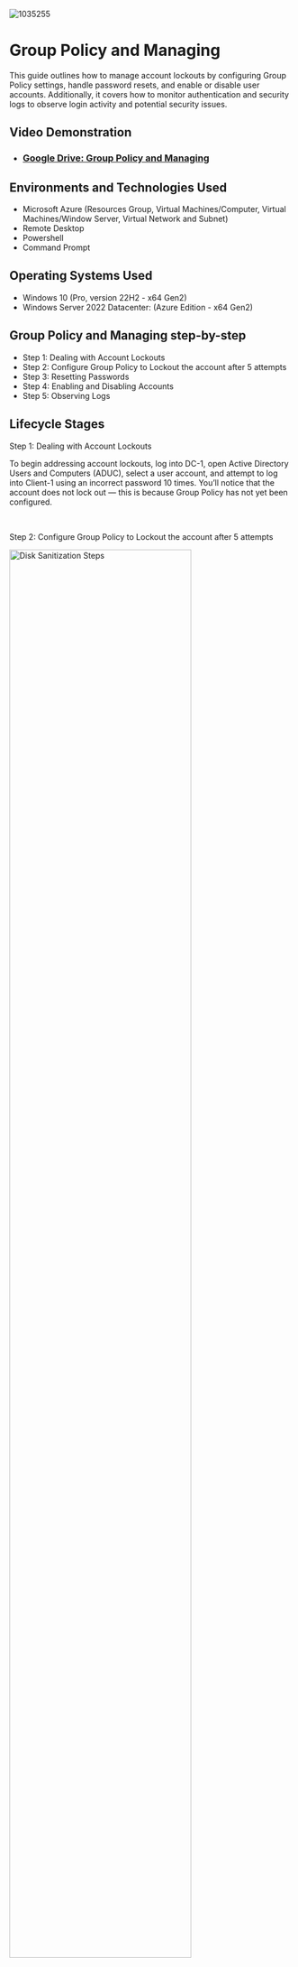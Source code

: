 ![1035255](https://github.com/user-attachments/assets/7cdae74a-7836-4365-af4e-737124531edf)

# Group Policy and Managing
This guide outlines how to manage account lockouts by configuring Group Policy settings, handle password resets, and enable or disable user accounts. Additionally, it covers how to monitor authentication and security logs to observe login activity and potential security issues.<br />


<h2>Video Demonstration</h2>

-   ### [Google Drive: Group Policy and Managing](https://drive.google.com/file/d/1NqbU-I-uYD5NGY7tGpdfJ1VvP6TgEaMc/view?usp=drive_link)

<h2>Environments and Technologies Used</h2>

- Microsoft Azure (Resources Group, Virtual Machines/Computer, Virtual Machines/Window Server, Virtual Network and Subnet)
- Remote Desktop
- Powershell
- Command Prompt

<h2>Operating Systems Used </h2>

- Windows 10 (Pro, version 22H2 - x64 Gen2)
- Windows Server 2022 Datacenter: (Azure Edition - x64 Gen2)

<h2>Group Policy and Managing step-by-step</h2>

- Step 1: Dealing with Account Lockouts
- Step 2: Configure Group Policy to Lockout the account after 5 attempts
- Step 3: Resetting Passwords
- Step 4: Enabling and Disabling Accounts
- Step 5: Observing Logs

<h2>Lifecycle Stages</h2>

Step 1: Dealing with Account Lockouts
<p>
</p>
<p>
To begin addressing account lockouts, log into DC-1, open Active Directory Users and Computers (ADUC), select a user account, and attempt to log into Client-1 using an incorrect password 10 times. You’ll notice that the account does not lock out — this is because Group Policy has not yet been configured.
</p>
<br />

Step 2: Configure Group Policy to Lockout the account after 5 attempts
<p>
<img src="https://i.imgur.com/vuohGM7.png" height="80%" width="80%" alt="Disk Sanitization Steps"/>
</p>
<p>
On DC-1, open the Group Policy Management Console (GPMC) by clicking Start, typing gpmc.msc, and pressing Enter. In GPMC, navigate to Forest: mydomain.com > Domains > mydomain.com > Group Policy Objects, right- click Default Domain Policy, and select Edit to open the Group Policy Management Editor.
<br />

<p>
<img src="https://i.imgur.com/oHaOFIM.png" height="80%" width="80%" alt="Disk Sanitization Steps"/>
</p>
<p>
From there, expand: Computer Configuration > Policies > Windows Settings > Security Settings > Account Policies > Account Lockout Policy. Configure the settings by double-clicking Account Lockout Duration, enabling the policy, setting it to 30 minutes, and clicking Apply and OK.
</p>
<br />

<p>
<img src="https://i.imgur.com/GUJsnBM.png" height="80%" width="80%" alt="Disk Sanitization Steps"/>
</p>
<p>
Then, set the Account Lockout Threshold to 5 attempts, and apply the changes.
</p>
<br />

<p>
<img src="https://i.imgur.com/rceyQTu.png" height="80%" width="80%" alt="Disk Sanitization Steps"/>
</p>
<p>
Return to Group Policy Management GPM, select Default Domain Policy, and review the updated settings. To apply the policy, you can either wait for the default 90-minute propagation period or force an update.
</p>
<br />

<p>
<img src="https://i.imgur.com/DV4z7Uf.png" height="80%" width="80%" alt="Disk Sanitization Steps"/>
</p>
<p>
To do the latter, log into Client-1 as jane_admin (mydomain.com\jane_admin, password: Vmdemo12345$), open Command Prompt as an administrator, and run gpupdate /force. After the update, run gpresult /r to confirm the policy has applied. Log out of Client-1.
</p>
<br />

<p>
<img src="https://i.imgur.com/gmPTGbA.png" height="80%" width="80%" alt="Disk Sanitization Steps"/>
</p>
<p>
To verify the policy, attempt to log into Client-1 using the selected account and enter an incorrect password five times. The account should now be locked. Even when using the correct password, the account remains locked.
</p>
<br />

<p>
<img src="https://i.imgur.com/SuGAzkG.png" height="80%" width="80%" alt="Disk Sanitization Steps"/>
</p>
<p>
To unlock it, return to DC-1, open ADUC, right-click mydomain, select Find, search for the account, open its properties, go to the Account tab, check Unlock Account, and apply the changes. You should now be able to log into Client-1 successfully.
</p>
<br />

Step 3: Resetting Passwords
<p>
<img src="https://i.imgur.com/VnwRGOr.png" height="80%" width="80%" alt="Disk Sanitization Steps"/>
</p>
<p>
To reset a password, go to ADUC on DC-1, search for the account, right-click it, select Reset Password, and set a new password (e.g., Password2). Test the new password by logging in, then log out.
</p>
<br />

Step 4: Enabling and Disabling Accounts
<p>
<img src="https://i.imgur.com/Inv8xUD.png" height="80%" width="80%" alt="Disk Sanitization Steps"/>
</p>
<p>
To disable and re-enable an account, go to ADUC in DC-1, search for the account, right-click it, and select Disable Account.
</p>
<br />

<p>
<img src="https://i.imgur.com/fDoyffr.png" height="80%" width="80%" alt="Disk Sanitization Steps"/>
</p>
<p>
Attempt to log into Client-1 and observe the error message. Then, return to ADUC, re-enable the account, and try logging in again.
</p>
<br />

Step 5: Observing Logs
<p>
<img src="https://i.imgur.com/RaF0nv1.png" height="80%" width="80%" alt="Disk Sanitization Steps"/>
</p>
<p>
Finally, to observe security logs, log into Client-1 with your account, open the Event Viewer by typing eventvwr.msc in the search bar, and run it as jane_admin. Expand Windows Logs > Security, use the Find feature to search for the account, and review the logs for Audit Failures, particularly those related to login attempts.
</p>
<br />
